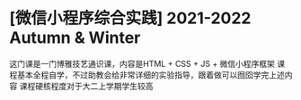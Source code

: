 # [微信小程序综合实践] 2021-2022 Autumn & Winter
这门课是一门博雅技艺通识课，内容是HTML + CSS + JS + 微信小程序框架
课程基本全程自学，不过助教会给非常详细的实验指导，跟着做可以囫囵学完上述内容
课程硬核程度对于大二上学期学生较高
